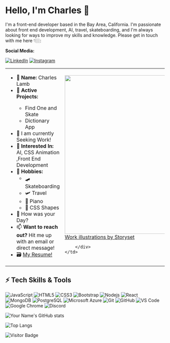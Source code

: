 # Hello, I'm Charles 👋

I'm a front-end developer based in the Bay Area, California. I'm passionate about front end development, AI, travel, skateboarding, and I'm always looking for ways to improve my skills and knowledge. Please get in touch with me here 👇🏼:

**Social Media:**

[![LinkedIn](icons/linkedin.png)](https://www.linkedin.com/in/charles-lamb-892a95a8/)
[![Instagram](icons/instagram.png)](https://www.instagram.com/_charleslamb/)


<table>
  <tr>
    <td style="width:50%">
      <ul>
        <li> 📛 <b>Name:</b> Charles Lamb</li>
        <li> 🌱 <b>Active Projects: </b></li>
            <ul>
                <li>Find One and Skate</li>
                <li>Dictionary App</li>
            </ul>
        <li> 🔭 I am currently Seeking Work! </li>
        <li> 🌽 <b>Interested In:</b> AI, CSS Animation ,Front End Development</li>
        <li> 🎪 <b>Hobbies:</b>
          <ul>
            <li> 🛹 Skateboarding </li>
            <li> 🛩 Travel </li>
            <li> 🎹 Piano </li> 
            <li> 🎨 CSS Shapes </li>
          </ul>
        </li>
        <li> 💬 How was your Day? </li>
        <li> 📫 <b>Want to reach out?</b> Hit me up with an email or direct message! </li>
        <li> 🗃 <a href="https://drive.google.com/drive/folders/1F_5yni5HJDPK5VjpCZtugSyeM_gv6zwK"> My Resume! </a> </li>
    </td>
    <td style="width:50%">
        <img src= ![Code typing](https://user-images.githubusercontent.com/117604017/226798596-31db432b-7ebe-409e-af15-481e4a5d6731.gif)
style="width:500px"/>
        <div>
            <a href="https://storyset.com/work">Work illustrations by Storyset</a>
           
        </div>
    </td>
  </tr>
</table> 

<h2> ⚡ Tech Skills & Tools</h2>

![JavaScript](https://img.shields.io/badge/-JavaScript-black?style=flat-square&logo=javascript)
![HTML5](https://img.shields.io/badge/-HTML5-E34F26?style=flat-square&logo=html5&logoColor=white)
![CSS3](https://img.shields.io/badge/-CSS3-1572B6?style=flat-square&logo=css3)
![Bootstrap](https://img.shields.io/badge/-Bootstrap-563D7C?style=flat-square&logo=bootstrap)
![Nodejs](https://img.shields.io/badge/-Nodejs-black?style=flat-square&logo=Node.js)
![React](https://img.shields.io/badge/-React-black?style=flat-square&logo=react)
![MongoDB](https://img.shields.io/badge/-MongoDB-black?style=flat-square&logo=mongodb)
![PostgreSQL](https://img.shields.io/badge/-PostgreSQL-336791?style=flat-square&logo=postgresql)
![Microsoft Azure](https://img.shields.io/badge/Microsoft%20Azure-232F7E?style=flat-square&logo=microsoft-azure)
![Git](https://img.shields.io/badge/-Git-black?style=flat-square&logo=git)
![GitHub](https://img.shields.io/badge/-GitHub-181717?style=flat-square&logo=github)
![VS Code](https://img.shields.io/badge/-VS%20Code-007ACC?style=flat-square&logo=visual-studio-code)
![Google Chrome](https://img.shields.io/badge/Chrome-black?style=flat-square&logo=google-chrome)
 ![Discord](https://img.shields.io/badge/Discord-black?style=flat-square&logo=discord)

![Your Name's GitHub stats](https://github-readme-stats.vercel.app/api?username=charleslamb212&show_icons=true)

![Top Langs](https://github-readme-stats.vercel.app/api/top-langs/?username=charleslamb212&layout=compact)

![Visitor Badge](https://visitor-badge.laobi.icu/badge?page_id=charleslamb212.charleslamb212)
